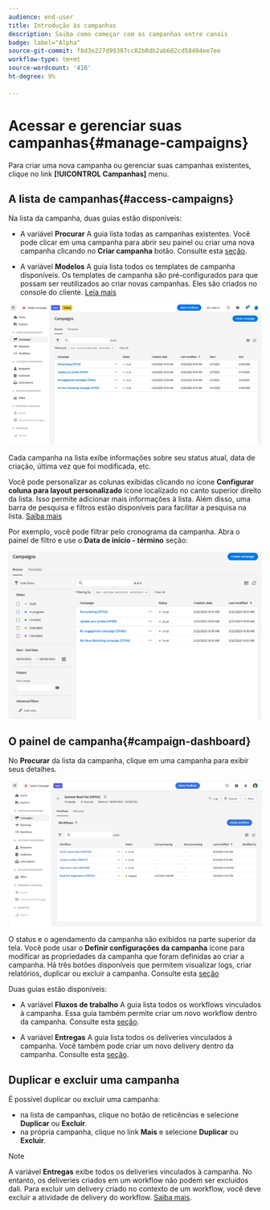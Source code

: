 ```yaml
---
audience: end-user
title: Introdução às campanhas
description: Saiba como começar com as campanhas entre canais
badge: label="Alpha"
source-git-commit: f8d3e227d99387cc82b8db2ab602cd58404ee7ee
workflow-type: tm+mt
source-wordcount: '416'
ht-degree: 9%

---
```



# Acessar e gerenciar suas campanhas{#manage-campaigns}

Para criar uma nova campanha ou gerenciar suas campanhas existentes, clique no link **[!UICONTROL Campanhas]** menu.

## A lista de campanhas{#access-campaigns}

Na lista da campanha, duas guias estão disponíveis:

* A variável **Procurar** A guia lista todas as campanhas existentes. Você pode clicar em uma campanha para abrir seu painel ou criar uma nova campanha clicando no **Criar campanha** botão. Consulte esta [seção](create-campaigns.md#create-campaigns).

* A variável **Modelos** A guia lista todos os templates de campanha disponíveis. Os templates de campanha são pré-configurados para que possam ser reutilizados ao criar novas campanhas. Eles são criados no console do cliente. [Leia mais](https://experienceleague.adobe.com/docs/campaign/automation/campaign-orchestration/marketing-campaign-templates.html?lang=pt-BR)

![Lista de campanhas](assets/campaign-list.png)

Cada campanha na lista exibe informações sobre seu status atual, data de criação, última vez que foi modificada, etc.

Você pode personalizar as colunas exibidas clicando no ícone **Configurar coluna para layout personalizado** ícone localizado no canto superior direito da lista. Isso permite adicionar mais informações à lista. Além disso, uma barra de pesquisa e filtros estão disponíveis para facilitar a pesquisa na lista. [Saiba mais](../get-started/user-interface.md#list-screens)

Por exemplo, você pode filtrar pelo cronograma da campanha. Abra o painel de filtro e use o **Data de início - término** seção:

![Filtro de campanha](assets/campaign-filter-on-dates.png)

## O painel de campanha{#campaign-dashboard}

No **Procurar** da lista da campanha, clique em uma campanha para exibir seus detalhes.

![Painel de campanha](assets/campaign-dashboard.png)

O status e o agendamento da campanha são exibidos na parte superior da tela. Você pode usar o **Definir configurações da campanha** ícone para modificar as propriedades da campanha que foram definidas ao criar a campanha. Há três botões disponíveis que permitem visualizar logs, criar relatórios, duplicar ou excluir a campanha. Consulte esta [seção](create-campaigns.md#create-campaigns)

Duas guias estão disponíveis:

* A variável **Fluxos de trabalho** A guia lista todos os workflows vinculados à campanha. Essa guia também permite criar um novo workflow dentro da campanha. Consulte esta [seção](create-campaigns.md#create-campaigns).

* A variável **Entregas** A guia lista todos os deliveries vinculados à campanha. Você também pode criar um novo delivery dentro da campanha. Consulte esta [seção](create-campaigns.md#create-campaigns).

## Duplicar e excluir uma campanha

É possível duplicar ou excluir uma campanha:

* na lista de campanhas, clique no botão de reticências e selecione **Duplicar** ou **Excluir**.
* na própria campanha, clique no link **Mais** e selecione **Duplicar** ou **Excluir**.

>[!NOTE]
>
>A variável **Entregas** exibe todos os deliveries vinculados à campanha. No entanto, os deliveries criados em um workflow não podem ser excluídos dali. Para excluir um delivery criado no contexto de um workflow, você deve excluir a atividade de delivery do workflow. [Saiba mais](../msg/gs-messages.md#delivery-delete).
